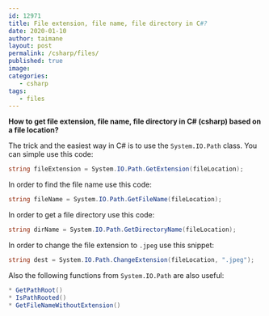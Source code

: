 ```yaml
---
id: 12971
title: File extension, file name, file directory in C#?
date: 2020-01-10
author: taimane
layout: post
permalink: /csharp/files/
published: true
image: 
categories:
   - csharp
tags:
   - files
---
```

**How to get file extension, file name, file directory in C# (csharp) based on a file location?**

The trick and the easiest way in C# is to use the `System.IO.Path` class.
You can simple use this code:

```c#
string fileExtension = System.IO.Path.GetExtension(fileLocation);
```
In order to find the file name use this code:

```c#
string fileName = System.IO.Path.GetFileName(fileLocation);

``` 
In order to get a file directory use this code:
```c#
string dirName = System.IO.Path.GetDirectoryName(fileLocation);
``` 
In order to change the file extension to `.jpeg` use this snippet:

```c#
string dest = System.IO.Path.ChangeExtension(fileLocation, ".jpeg");
```
Also the following functions from `System.IO.Path` are also useful:

```c#
* GetPathRoot()
* IsPathRooted()
* GetFileNameWithoutExtension()
```

